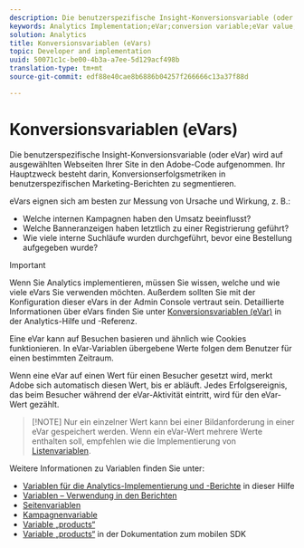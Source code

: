 ```yaml
---
description: Die benutzerspezifische Insight-Konversionsvariable (oder eVar) wird auf ausgewählten Webseiten Ihrer Site in den Adobe-Code aufgenommen. Ihr Hauptzweck besteht darin, Konversionserfolgsmetriken in benutzerspezifischen Marketing-Berichten zu segmentieren.
keywords: Analytics Implementation;eVar;conversion variable;eVar value;conversion;success event
solution: Analytics
title: Konversionsvariablen (eVars)
topic: Developer and implementation
uuid: 50071c1c-be00-4b3a-a7ee-5d129acf498b
translation-type: tm+mt
source-git-commit: edf88e40cae8b6886b04257f266666c13a37f88d

---
```



# Konversionsvariablen (eVars)

Die benutzerspezifische Insight-Konversionsvariable (oder eVar) wird auf ausgewählten Webseiten Ihrer Site in den Adobe-Code aufgenommen. Ihr Hauptzweck besteht darin, Konversionserfolgsmetriken in benutzerspezifischen Marketing-Berichten zu segmentieren.

eVars eignen sich am besten zur Messung von Ursache und Wirkung, z. B.:

* Welche internen Kampagnen haben den Umsatz beeinflusst?
* Welche Banneranzeigen haben letztlich zu einer Registrierung geführt?
* Wie viele interne Suchläufe wurden durchgeführt, bevor eine Bestellung aufgegeben wurde?

>[!IMPORTANT]
>
>Wenn Sie Analytics implementieren, müssen Sie wissen, welche und wie viele eVars Sie verwenden möchten. Außerdem sollten Sie mit der Konfiguration dieser eVars in der Admin Console vertraut sein. Detaillierte Informationen über eVars finden Sie unter [Konversionsvariablen (eVar)](https://marketing.adobe.com/resources/help/en_US/reference/conversion_var_admin.html) in der Analytics-Hilfe und -Referenz.

Eine eVar kann auf Besuchen basieren und ähnlich wie Cookies funktionieren. In eVar-Variablen übergebene Werte folgen dem Benutzer für einen bestimmten Zeitraum.

Wenn eine eVar auf einen Wert für einen Besucher gesetzt wird, merkt Adobe sich automatisch diesen Wert, bis er abläuft. Jedes Erfolgsereignis, das beim Besucher während der eVar-Aktivität eintritt, wird für den eVar-Wert gezählt.

> [!NOTE] Nur ein einzelner Wert kann bei einer Bildanforderung in einer eVar gespeichert werden. Wenn ein eVar-Wert mehrere Werte enthalten soll, empfehlen wie die Implementierung von [Listenvariablen](/help/implement/js-implementation/page-variables/listvariable.md).

Weitere Informationen zu Variablen finden Sie unter:

* [Variablen für die Analytics-Implementierung und -Berichte](/help/implement/js-implementation/c-variables/sc-variables.md) in dieser Hilfe
* [Variablen – Verwendung in den Berichten](https://marketing.adobe.com/resources/help/en_US/reference/variable_definitions.html)
* [Seitenvariablen](/help/implement/js-implementation/page-variables/page-variables.md)
* [Kampagnenvariable](/help/implement/js-implementation/page-variables/campaign.md)
* [Variable „products“](/help/implement/js-implementation/page-variables/products.md)
* [Variable „products“](https://marketing.adobe.com/resources/help/en_US/mobile/android/products.html) in der Dokumentation zum mobilen SDK


